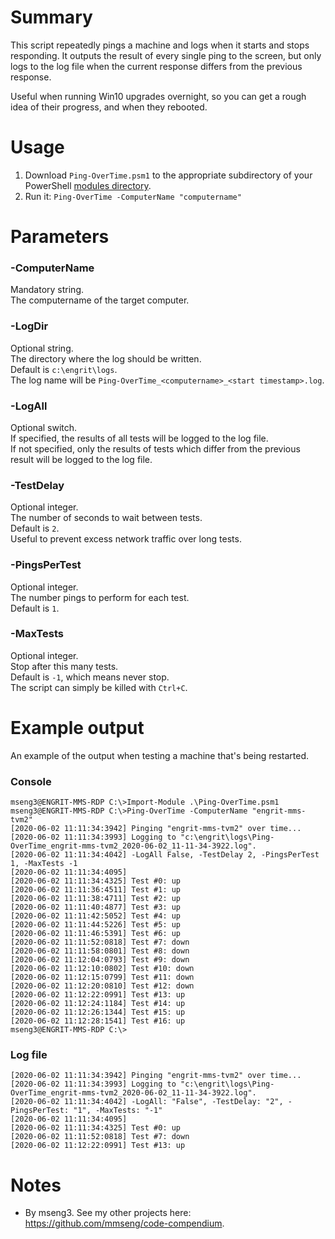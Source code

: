 # Summary

This script repeatedly pings a machine and logs when it starts and stops responding. It outputs the result of every single ping to the screen, but only logs to the log file when the current response differs from the previous response.  

Useful when running Win10 upgrades overnight, so you can get a rough idea of their progress, and when they rebooted.  

# Usage
1. Download `Ping-OverTime.psm1` to the appropriate subdirectory of your PowerShell [modules directory](https://github.com/engrit-illinois/how-to-install-a-custom-powershell-module).
2. Run it: `Ping-OverTime -ComputerName "computername"`

# Parameters

### -ComputerName
Mandatory string.  
The computername of the target computer.

### -LogDir
Optional string.  
The directory where the log should be written.  
Default is `c:\engrit\logs`.  
The log name will be `Ping-OverTime_<computername>_<start timestamp>.log`.  

### -LogAll
Optional switch.  
If specified, the results of all tests will be logged to the log file.  
If not specified, only the results of tests which differ from the previous result will be logged to the log file.  

### -TestDelay
Optional integer.  
The number of seconds to wait between tests.  
Default is `2`.  
Useful to prevent excess network traffic over long tests.  

### -PingsPerTest
Optional integer.  
The number pings to perform for each test.  
Default is `1`.  

### -MaxTests
Optional integer.  
Stop after this many tests.  
Default is `-1`, which means never stop.  
The script can simply be killed with `Ctrl+C`.  

# Example output
An example of the output when testing a machine that's being restarted.

### Console

```
mseng3@ENGRIT-MMS-RDP C:\>Import-Module .\Ping-OverTime.psm1
mseng3@ENGRIT-MMS-RDP C:\>Ping-OverTime -ComputerName "engrit-mms-tvm2"
[2020-06-02 11:11:34:3942] Pinging "engrit-mms-tvm2" over time...
[2020-06-02 11:11:34:3993] Logging to "c:\engrit\logs\Ping-OverTime_engrit-mms-tvm2_2020-06-02_11-11-34-3922.log".
[2020-06-02 11:11:34:4042] -LogAll False, -TestDelay 2, -PingsPerTest 1, -MaxTests -1
[2020-06-02 11:11:34:4095]
[2020-06-02 11:11:34:4325] Test #0: up
[2020-06-02 11:11:36:4511] Test #1: up
[2020-06-02 11:11:38:4711] Test #2: up
[2020-06-02 11:11:40:4877] Test #3: up
[2020-06-02 11:11:42:5052] Test #4: up
[2020-06-02 11:11:44:5226] Test #5: up
[2020-06-02 11:11:46:5391] Test #6: up
[2020-06-02 11:11:52:0818] Test #7: down
[2020-06-02 11:11:58:0801] Test #8: down
[2020-06-02 11:12:04:0793] Test #9: down
[2020-06-02 11:12:10:0802] Test #10: down
[2020-06-02 11:12:15:0799] Test #11: down
[2020-06-02 11:12:20:0810] Test #12: down
[2020-06-02 11:12:22:0991] Test #13: up
[2020-06-02 11:12:24:1184] Test #14: up
[2020-06-02 11:12:26:1344] Test #15: up
[2020-06-02 11:12:28:1541] Test #16: up
mseng3@ENGRIT-MMS-RDP C:\>
```

### Log file

```
[2020-06-02 11:11:34:3942] Pinging "engrit-mms-tvm2" over time...
[2020-06-02 11:11:34:3993] Logging to "c:\engrit\logs\Ping-OverTime_engrit-mms-tvm2_2020-06-02_11-11-34-3922.log".
[2020-06-02 11:11:34:4042] -LogAll: "False", -TestDelay: "2", -PingsPerTest: "1", -MaxTests: "-1"
[2020-06-02 11:11:34:4095]  
[2020-06-02 11:11:34:4325] Test #0: up
[2020-06-02 11:11:52:0818] Test #7: down
[2020-06-02 11:12:22:0991] Test #13: up
```

# Notes
- By mseng3. See my other projects here: https://github.com/mmseng/code-compendium.
